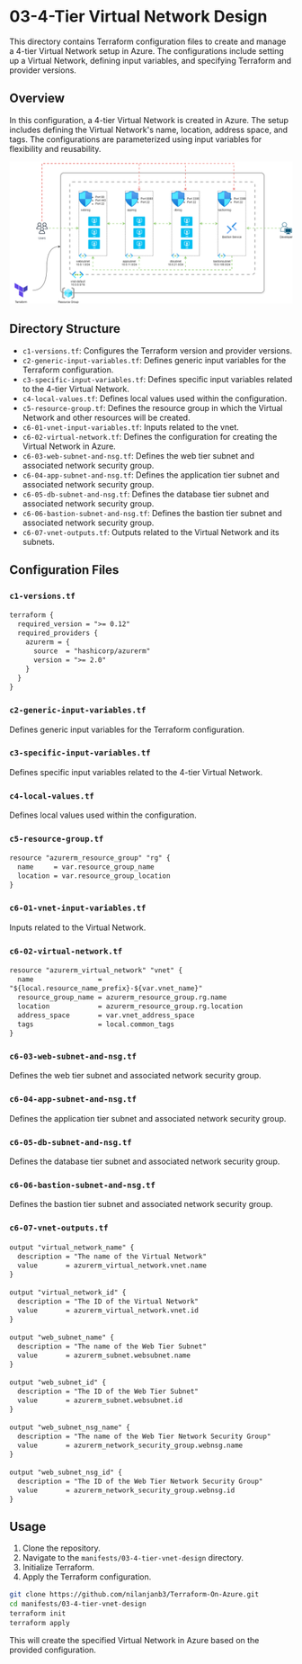 # 03-4-Tier Virtual Network Design

This directory contains Terraform configuration files to create and manage a 4-tier Virtual Network setup in Azure. The configurations include setting up a Virtual Network, defining input variables, and specifying Terraform and provider versions.

## Overview

In this configuration, a 4-tier Virtual Network is created in Azure. The setup includes defining the Virtual Network's name, location, address space, and tags. The configurations are parameterized using input variables for flexibility and reusability.

<img src="../../diagrams/4-Tier-Vnet.png" />

## Directory Structure

* `c1-versions.tf`: Configures the Terraform version and provider versions.
* `c2-generic-input-variables.tf`: Defines generic input variables for the Terraform configuration.
* `c3-specific-input-variables.tf`: Defines specific input variables related to the 4-tier Virtual Network.
* `c4-local-values.tf`: Defines local values used within the configuration.
* `c5-resource-group.tf`: Defines the resource group in which the Virtual Network and other resources will be created.
* `c6-01-vnet-input-variables.tf`: Inputs related to the vnet.
* `c6-02-virtual-network.tf`: Defines the configuration for creating the Virtual Network in Azure.
* `c6-03-web-subnet-and-nsg.tf`: Defines the web tier subnet and associated network security group.
* `c6-04-app-subnet-and-nsg.tf`: Defines the application tier subnet and associated network security group.
* `c6-05-db-subnet-and-nsg.tf`: Defines the database tier subnet and associated network security group.
* `c6-06-bastion-subnet-and-nsg.tf`: Defines the bastion tier subnet and associated network security group.
* `c6-07-vnet-outputs.tf`: Outputs related to the Virtual Network and its subnets.

## Configuration Files

### `c1-versions.tf`

```hcl
terraform {
  required_version = ">= 0.12"
  required_providers {
    azurerm = {
      source  = "hashicorp/azurerm"
      version = ">= 2.0"
    }
  }
}
```

### `c2-generic-input-variables.tf`

Defines generic input variables for the Terraform configuration.

### `c3-specific-input-variables.tf`

Defines specific input variables related to the 4-tier Virtual Network.

### `c4-local-values.tf`

Defines local values used within the configuration.

### `c5-resource-group.tf`

```hcl
resource "azurerm_resource_group" "rg" {
  name     = var.resource_group_name
  location = var.resource_group_location
}
```

### `c6-01-vnet-input-variables.tf`

Inputs related to the Virtual Network.

### `c6-02-virtual-network.tf`

```hcl
resource "azurerm_virtual_network" "vnet" {
  name                = "${local.resource_name_prefix}-${var.vnet_name}"
  resource_group_name = azurerm_resource_group.rg.name
  location            = azurerm_resource_group.rg.location
  address_space       = var.vnet_address_space
  tags                = local.common_tags
}
```

### `c6-03-web-subnet-and-nsg.tf`

Defines the web tier subnet and associated network security group.

### `c6-04-app-subnet-and-nsg.tf`

Defines the application tier subnet and associated network security group.

### `c6-05-db-subnet-and-nsg.tf`

Defines the database tier subnet and associated network security group.

### `c6-06-bastion-subnet-and-nsg.tf`

Defines the bastion tier subnet and associated network security group.

### `c6-07-vnet-outputs.tf`

```hcl
output "virtual_network_name" {
  description = "The name of the Virtual Network"
  value       = azurerm_virtual_network.vnet.name
}

output "virtual_network_id" {
  description = "The ID of the Virtual Network"
  value       = azurerm_virtual_network.vnet.id
}

output "web_subnet_name" {
  description = "The name of the Web Tier Subnet"
  value       = azurerm_subnet.websubnet.name
}

output "web_subnet_id" {
  description = "The ID of the Web Tier Subnet"
  value       = azurerm_subnet.websubnet.id
}

output "web_subnet_nsg_name" {
  description = "The name of the Web Tier Network Security Group"
  value       = azurerm_network_security_group.webnsg.name
}

output "web_subnet_nsg_id" {
  description = "The ID of the Web Tier Network Security Group"
  value       = azurerm_network_security_group.webnsg.id
}
```

## Usage

1. Clone the repository.
2. Navigate to the `manifests/03-4-tier-vnet-design` directory.
3. Initialize Terraform.
4. Apply the Terraform configuration.

```sh
git clone https://github.com/nilanjanb3/Terraform-On-Azure.git
cd manifests/03-4-tier-vnet-design
terraform init
terraform apply
```

This will create the specified Virtual Network in Azure based on the provided configuration.